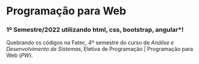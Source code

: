 # Programação para Web

### 1º Semestre/2022 utilizando html, css, bootstrap, angular*!    

Quebrando os códigos na Fatec, 4º semestre do curso de *Análise e Desenvolvimento de Sistemas*, Eletiva de Programação | Programação para Web (*PW*).   
